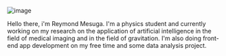 ![image](https://user-images.githubusercontent.com/74803864/115086567-16404980-9f3f-11eb-9d78-d1174be5db10.png)


<p>Hello there, i'm Reymond Mesuga. I'm a physics student and currently working on my research on the application of artificial intelligence in the field of medical imaging and in the field of gravitation. I'm also doing front-end app development on my free time and some data analysis project.</p>
